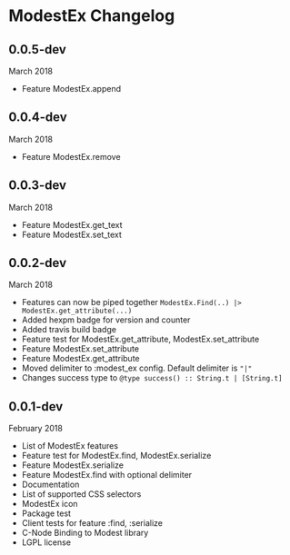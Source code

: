 # ModestEx Changelog

## 0.0.5-dev

March 2018

- Feature ModestEx.append

## 0.0.4-dev

March 2018

- Feature ModestEx.remove

## 0.0.3-dev

March 2018

- Feature ModestEx.get_text
- Feature ModestEx.set_text

## 0.0.2-dev

March 2018

- Features can now be piped together `ModestEx.Find(..) |> ModestEx.get_attribute(...)`
- Added hexpm badge for version and counter
- Added travis build badge
- Feature test for ModestEx.get_attribute, ModestEx.set_attribute
- Feature ModestEx.set_attribute
- Feature ModestEx.get_attribute
- Moved delimiter to :modest_ex config. Default delimiter is `"|"`
- Changes success type to `@type success() :: String.t | [String.t]`

## 0.0.1-dev

February 2018

- List of ModestEx features
- Feature test for ModestEx.find, ModestEx.serialize
- Feature ModestEx.serialize
- Feature ModestEx.find with optional delimiter
- Documentation
- List of supported CSS selectors
- ModestEx icon
- Package test
- Client tests for feature :find, :serialize
- C-Node Binding to Modest library
- LGPL license